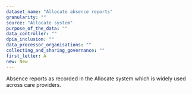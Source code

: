 ```yaml
---
dataset_name: "Allocate absence reports"
granularity: ""
source: "Allocate system"
purpose_of_the_data: ""
data_controller: ""
dpia_inclusion: ""
data_processor_organisations: ""
collecting_and_sharing_governance: ""
first_letter: A
new: New
---
```

Absence reports as recorded in the Allocate system which is widely used across care providers.